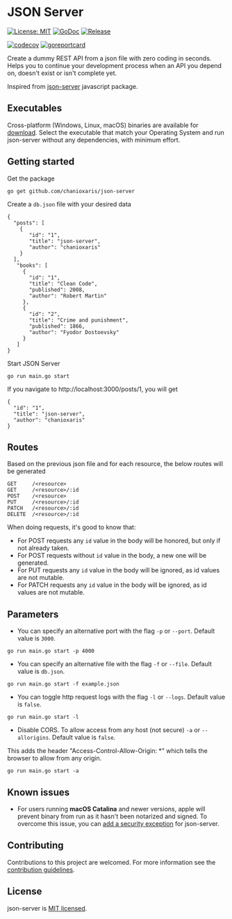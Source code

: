 # JSON Server
[![License: MIT](https://img.shields.io/badge/License-MIT-yellow.svg)](https://raw.githubusercontent.com/chanioxaris/json-server/master/LICENSE)
[![GoDoc](https://godoc.org/github.com/chanioxaris/json-server?status.svg)](https://godoc.org/github.com/chanioxaris/json-server)
[![Release](https://img.shields.io/github/release/chanioxaris/json-server)](https://github.com/chanioxaris/json-server/releases/latest)

[![codecov](https://codecov.io/gh/chanioxaris/json-server/branch/master/graph/badge.svg)](https://codecov.io/gh/chanioxaris/json-server)
[![goreportcard](https://goreportcard.com/badge/github.com/chanioxaris/json-server)](https://goreportcard.com/report/github.com/chanioxaris/json-server)

Create a dummy REST API from a json file with zero coding in seconds. Helps you to continue
your development process when an API you depend on, doesn't exist or isn't complete yet. 

Inspired from [json-server](https://github.com/typicode/json-server) javascript package.

## Executables
Cross-platform (Windows, Linux, macOS) binaries are available for [download](https://github.com/chanioxaris/json-server/releases/latest). Select the executable that match your Operating System and run json-server without any dependencies, with 
minimum effort.

## Getting started
Get the package

`go get github.com/chanioxaris/json-server`

Create a `db.json` file with your desired data

    {
      "posts": [
        { 
           "id": "1", 
           "title": "json-server", 
           "author": "chanioxaris" 
        }
      ],
       "books": [
         {
           "id": "1",
           "title": "Clean Code",
           "published": 2008,
           "author": "Robert Martin"
         },
         {
           "id": "2",
           "title": "Crime and punishment",
           "published": 1866,
           "author": "Fyodor Dostoevsky"
         }
       ]
    }
    
Start JSON Server

`go run main.go start`

If you navigate to http://localhost:3000/posts/1, you will get

    { 
      "id": "1", 
      "title": "json-server", 
      "author": "chanioxaris" 
    }

## Routes
Based on the previous json file and for each resource, the below routes will be generated

````
GET     /<resource>
GET     /<resource>/:id
POST    /<resource>
PUT     /<resource>/:id
PATCH   /<resource>/:id
DELETE  /<resource>/:id
````

When doing requests, it's good to know that:
- For POST requests any `id` value in the body will be honored, but only if not already taken.
- For POST requests without `id` value in the body, a new one will be generated.
- For PUT requests any `id` value in the body will be ignored, as id values are not mutable.
- For PATCH requests any `id` value in the body will be ignored, as id values are not mutable.

## Parameters
- You can specify an alternative port with the flag `-p` or `--port`. Default value is `3000`.

`go run main.go start -p 4000`

- You can specify an alternative file with the flag `-f` or `--file`. Default value is `db.json`.

`go run main.go start -f example.json`

- You can toggle http request logs with the flag `-l` or `--logs`. Default value is `false`.

`go run main.go start -l`

 - Disable CORS. To allow access from any host (not secure) `-a` or `--allorigins`. Default value is `false`.

This adds the header "Access-Control-Allow-Origin: *" which tells the browser to allow from any origin.

`go run main.go start -a`


## Known issues
- For users running **macOS Catalina** and newer versions, apple will prevent binary from run as it hasn't been notarized 
and signed. To overcome this issue, you can [add a security exception](https://support.apple.com/en-us/HT202491) 
for json-server.

## Contributing

Contributions to this project are welcomed. For more information see the [contribution guidelines](CONTRIBUTING.md).

## License

json-server is [MIT licensed](LICENSE).